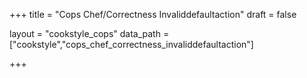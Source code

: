 +++
title = "Cops Chef/Correctness Invaliddefaultaction"
draft = false

layout = "cookstyle_cops"
data_path = ["cookstyle","cops_chef_correctness_invaliddefaultaction"]

+++

<!-- The content of this page is automatically generated from the
cops_chef_correctness_invaliddefaultaction.yml file in github.com/chef/cookstyle/docs-chef-io/data/cookstyle. -->

